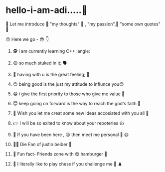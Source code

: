 # hello-i-am-adi.....:wave:

:crossed_fingers: Let me introduce :thought_balloon:  "my thoughts" :hugs: , "my passion",:tipping_hand_person:  "some own quotes" :raised_hands:


:upside_down_face:  Here we go -  :flushed:  :point_down: 




1) :detective:  i am currently learning C++ :angle:

2) :weary: so much stuked in it; :speaking_head:

3) :pleading_face: having with u is the great feeling; :busts_in_silhouette:

4) :wink: being good is the just my attitude to influnce you:relieved:

     
5) :grin: i give the first priority to those who give me value :grimacing:


6)  :innocent: keep going on forward is the way to reach the god's faith :anger:
 
7) :100: Wish you let me creat some new ideas accosiated with you all :dizzy:

 8)  :point_right:  I will be so exited to know about your repoteries :+1:
  
  
 9) :no_good: If you have been here , :wink: then meet me personal :zany_face: :smiley:
 
10)  :man_singer: Die Fan of justin beiber :musical_note:
 
11) :couple:  Fun fact-   Friends zone with :yum:  hamburger :hamburger: 
 
12) :punch:  I literally like to play chess if you challenge me :call_me_hand: :chess_pawn:
